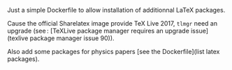 Just a simple Dockerfile to allow installation of additionnal LaTeX packages.

Cause the official Sharelatex image provide TeX Live 2017, `tlmgr` need an upgrade (see : [TeXLive package manager requires an upgrade issue](texlive package manager issue 90)).

Also add some packages for physics papers [see the Dockerfile](list latex packages).

[list latex packages]: https://github.com/ipr-cnrs/sharelatex-docker-image/blob/master/Dockerfile#L18
[texlive package manager issue 90]: https://github.com/sharelatex/sharelatex-docker-image/issues/90

